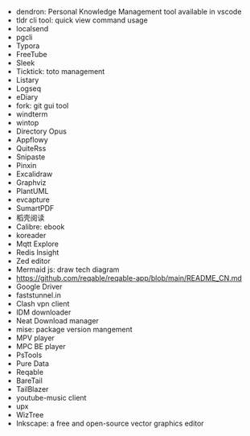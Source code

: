 - dendron: Personal Knowledge Management tool available in vscode
- tldr cli tool: quick view command usage
- localsend
- pgcli
- Typora
- FreeTube
- Sleek
- Ticktick: toto management
- Listary
- Logseq
- eDiary
- fork: git gui tool
- windterm
- wintop
- Directory Opus
- Appflowy
- QuiteRss
- Snipaste
- Pinxin
- Excalidraw
- Graphviz
- PlantUML
- evcapture
- SumartPDF
- 稻壳阅读
- Calibre: ebook
- koreader
- Mqtt Explore
- Redis Insight
- Zed editor
- Mermaid js: draw tech diagram
- https://github.com/reqable/reqable-app/blob/main/README_CN.md
- Google Driver
- faststunnel.in
- Clash vpn client
- IDM downloader
- Neat Download manager
- mise: package version mangement
- MPV player
- MPC BE player
- PsTools
- Pure Data
- Reqable
- BareTail
- TailBlazer
- youtube-music client
- upx
- WizTree
- Inkscape:  a free and open-source vector graphics editor
